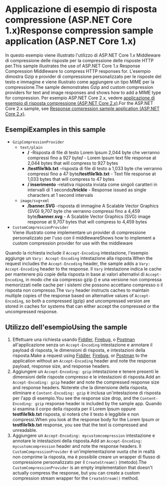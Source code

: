 # <a name="response-compression-sample-application-aspnet-core-1x"></a><span data-ttu-id="026a7-101">Applicazione di esempio di risposta compressione (ASP.NET Core 1.x)</span><span class="sxs-lookup"><span data-stu-id="026a7-101">Response compression sample application (ASP.NET Core 1.x)</span></span>

<span data-ttu-id="026a7-102">In questo esempio viene illustrato l'utilizzo di ASP.NET Core 1.x Middleware di compressione delle risposte per la compressione delle risposte HTTP per.</span><span class="sxs-lookup"><span data-stu-id="026a7-102">This sample illustrates the use of ASP.NET Core 1.x Response Compression Middleware to compress HTTP responses for.</span></span> <span data-ttu-id="026a7-103">L'esempio dimostra Gzip e provider di compressione personalizzato per le risposte del testo e immagine e viene illustrato come aggiungere un tipo MIME per la compressione.</span><span class="sxs-lookup"><span data-stu-id="026a7-103">The sample demonstrates Gzip and custom compression providers for text and image responses and shows how to add a MIME type for compression.</span></span> <span data-ttu-id="026a7-104">Per esempio ASP.NET Core 2.x, vedere [applicazione di esempio di risposta compressione (ASP.NET Core 2.x)](https://github.com/aspnet/Docs/tree/master/aspnetcore/performance/response-compression/samples/2.x).</span><span class="sxs-lookup"><span data-stu-id="026a7-104">For the ASP.NET Core 2.x sample, see [Response compression sample application (ASP.NET Core 2.x)](https://github.com/aspnet/Docs/tree/master/aspnetcore/performance/response-compression/samples/2.x).</span></span>

## <a name="examples-in-this-sample"></a><span data-ttu-id="026a7-105">Esempi</span><span class="sxs-lookup"><span data-stu-id="026a7-105">Examples in this sample</span></span>

* `GzipCompressionProvider`
  * `text/plain`
    * <span data-ttu-id="026a7-106">**/** -Risposta di file di testo Lorem Ipsum 2,044 byte che verranno compressi fino a 927 byte</span><span class="sxs-lookup"><span data-stu-id="026a7-106">**/** - Lorem Ipsum text file response at 2,044 bytes that will compress to 927 bytes</span></span>
    * <span data-ttu-id="026a7-107">**/testfile1kb.txt** -risposta di file di testo a 1,033 byte che verranno compressi fino a 47 byte</span><span class="sxs-lookup"><span data-stu-id="026a7-107">**/testfile1kb.txt** - Text file response at 1,033 bytes that will compress to 47 bytes</span></span>
    * <span data-ttu-id="026a7-108">**/ inserimento** -relativa risposta inviata come singoli caratteri in intervalli di 1 secondo</span><span class="sxs-lookup"><span data-stu-id="026a7-108">**/trickle** - Response issued as single characters at 1 second intervals</span></span>
  * `image/svg+xml`
    * <span data-ttu-id="026a7-109">**/banner.SVG** -risposta di immagine A Scalable Vector Graphics (SVG) 9,707 byte che verranno compressi fino a 4,459 byte</span><span class="sxs-lookup"><span data-stu-id="026a7-109">**/banner.svg** - A Scalable Vector Graphics (SVG) image response at 9,707 bytes that will compress to 4,459 bytes</span></span>
* `CustomCompressionProvider`<br><span data-ttu-id="026a7-110">Viene illustrato come implementare un provider di compressione personalizzato per l'uso con il middleware</span><span class="sxs-lookup"><span data-stu-id="026a7-110">Shows how to implement a custom compression provider for use with the middleware</span></span>

<span data-ttu-id="026a7-111">Quando la richiesta include il `Accept-Encoding` intestazione, l'esempio aggiunge un `Vary: Accept-Encoding` intestazione alla risposta.</span><span class="sxs-lookup"><span data-stu-id="026a7-111">When the request includes the `Accept-Encoding` header, the sample adds a `Vary: Accept-Encoding` header to the response.</span></span> <span data-ttu-id="026a7-112">Il `Vary` intestazione indica le cache per mantenere più copie della risposta in base ai valori alternativi di `Accept-Encoding`, in modo che sia compresso gzip () e una versione non compressa memorizzati nelle cache per i sistemi che possono accettano compresso o il risposta non compresso.</span><span class="sxs-lookup"><span data-stu-id="026a7-112">The `Vary` header instructs caches to maintain multiple copies of the response based on alternative values of `Accept-Encoding`, so both a compressed (gzip) and uncompressed version are stored in caches for systems that can either accept the compressed or the uncompressed response.</span></span>

## <a name="using-the-sample"></a><span data-ttu-id="026a7-113">Utilizzo dell'esempio</span><span class="sxs-lookup"><span data-stu-id="026a7-113">Using the sample</span></span>

1. <span data-ttu-id="026a7-114">Effettuare una richiesta usando [Fiddler](http://www.telerik.com/fiddler), [Firebug](http://getfirebug.com/), o [Postman](https://www.getpostman.com/) all'applicazione senza un `Accept-Encoding` intestazione e annotare il payload di risposta, le dimensioni di risposta, e intestazioni della risposta.</span><span class="sxs-lookup"><span data-stu-id="026a7-114">Make a request using [Fiddler](http://www.telerik.com/fiddler), [Firebug](http://getfirebug.com/), or [Postman](https://www.getpostman.com/) to the application without an `Accept-Encoding` header and note the response payload, response size, and response headers.</span></span>
1. <span data-ttu-id="026a7-115">Aggiungere un `Accept-Encoding: gzip` intestazione e tenere presenti le dimensioni delle risposte compresso e le intestazioni di risposta.</span><span class="sxs-lookup"><span data-stu-id="026a7-115">Add an `Accept-Encoding: gzip` header and note the compressed response size and response headers.</span></span> <span data-ttu-id="026a7-116">Noterete che la dimensione della risposta, eliminare e `Content-Encoding: gzip` è inclusa un'intestazione di risposta per l'app di esempio.</span><span class="sxs-lookup"><span data-stu-id="026a7-116">You see the response size drop, and the `Content-Encoding: gzip` response header is included by the sample app.</span></span> <span data-ttu-id="026a7-117">Quando si esamina il corpo della risposta per il Lorem Ipsum oppure **testfile1kb.txt** risposta, si noterà che il testo è leggibile e non compressi.</span><span class="sxs-lookup"><span data-stu-id="026a7-117">When you look at the response body for the Lorem Ipsum or **testfile1kb.txt** response, you see that the text is compressed and unreadable.</span></span>
1. <span data-ttu-id="026a7-118">Aggiungere un `Accept-Encoding: mycustomcompression` intestazione e annotare le intestazioni della risposta.</span><span class="sxs-lookup"><span data-stu-id="026a7-118">Add an `Accept-Encoding: mycustomcompression` header and note the response headers.</span></span> <span data-ttu-id="026a7-119">Il `CustomCompressionProvider` è un'implementazione vuota che in realtà non comprime la risposta, ma è possibile creare un wrapper di flusso di compressione personalizzato per il `CreateStream()` (metodo).</span><span class="sxs-lookup"><span data-stu-id="026a7-119">The `CustomCompressionProvider` is an empty implementation that doesn't actually compress the response, but you can create a custom compression stream wrapper for the `CreateStream()` method.</span></span>
